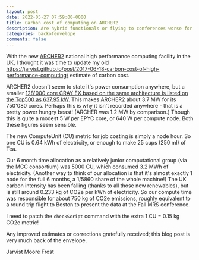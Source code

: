 ```yaml
---
layout: post
date: 2022-05-27 07:59:00+0000
title: Carbon cost of computing on ARCHER2
description: Are hybrid functionals or flying to conferences worse for the climate crisis?
categories: backofenvelope
comments: false
---
```


With the new [ARCHER2](https://www.archer2.ac.uk/) national high performance
computing facility in the UK, I thought it was time to update my old
<https://jarvist.github.io/post/2017-06-18-carbon-cost-of-high-performance-computing/>
estimate of carbon cost. 

ARCHER2 doesn't seem to state it's power consumption anywhere, but a smaller
[128'000 core CRAY EX based on the same architecture is listed on the Top500
as 637.95 kW](https://www.top500.org/system/179900/). This makes ARCHER2
about 3.7 MW for its 750'080 cores. Perhaps this is why it isn't recorded
anywhere - that is a pretty power hungry beast! (ARCHER was 1.2 MW by
comparison.) Though this is quite a modest 5 W per EPYC core, or 640 W per
compute node. Both these figures seem sensible. 

The new ComputeUnit (CU) metric for job costing is simply a node hour. So one
CU is 0.64 kWh of electricity, or enough to make 25 cups (250 ml) of Tea. 

Our 6 month time allocation as a relatively junior computational group (via
the MCC consortium) was 5000 CU, which consumed 3.2 MWh of electricity.
(Another way to think of our allocation is that it's almost exactly 1 node for
the full 6 months, a 1/5860 share of the whole machine!) 
The UK carbon intensity has been falling (thanks to all those new renewables),
but is still around 0.233 kg of CO2e per kWh of electricity. 
So our compute time was responsible for about 750 kg of CO2e emissions, roughly
equivalent to a round trip flight to Boston to present the data at the Fall MRS
conference. 

I need to patch the `checkScript` command with the extra 1 CU = 0.15 kg CO2e
metric!

Any improved estimates or corrections gratefully received; this blog post is
very much back of the envelope. 

Jarvist Moore Frost


